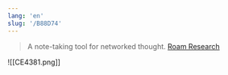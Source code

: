 ```yaml
---
lang: 'en'
slug: '/B88D74'
---
```


> A note-taking tool for networked thought. [Roam Research](https://roamresearch.com/)

![[CE4381.png]]

